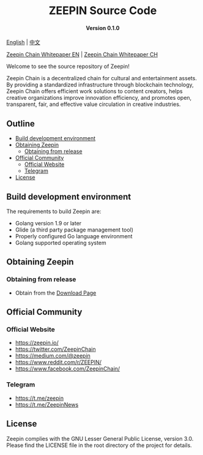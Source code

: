 
<h1 align="center">ZEEPIN Source Code</h1>
<h4 align="center">Version 0.1.0 </h4>

[English](https://github.com/zeepin/Documentation) | [中文](https://github.com/zeepin/Documentation) 


[Zeepin Chain Whitepaper EN](https://www.zeepin.io/pdfs/Zeepin%20Chain%20Tech%20WP%20V1.0%20EN.pdf) | [Zeepin Chain Whitepaper CH](https://www.zeepin.io/pdfs/Zeepin%20Chain_WP%20CN%20V1.0.pdf)

Welcome to see the source repository of Zeepin!

Zeepin Chain is a decentralized chain for cultural and entertainment assets. By providing a standardized infrastructure through blockchain technology, Zeepin Chain offers efficient work solutions to content creators, helps creative organizations improve innovation efficiency, and promotes open, transparent, fair, and effective value circulation in creative industries.

## Outline

* [Build development environment](#build-development-environment)
* [Obtaining Zeepin](#obtaining-zeepin)
    * [Obtaining from release](#obtaining-from-release)
* [Official Community](#official-community)
    * [Official Website](#official-website)
    * [Telegram](#telegram)
* [License](#license)

## Build development environment
The requirements to build Zeepin are:

- Golang version 1.9 or later
- Glide (a third party package management tool)
- Properly configured Go language environment
- Golang supported operating system

## Obtaining Zeepin
### Obtaining from release
- Obtain from the [Download Page](https://github.com/zeepin/zeepinChain/releases)

## Official Community

### Official Website

- https://zeepin.io/
- https://twitter.com/ZeepinChain
- https://medium.com/@zeepin
- https://www.reddit.com/r/ZEEPIN/
- https://www.facebook.com/ZeepinChain/

### Telegram

- https://t.me/zeepin
- https://t.me/ZeepinNews


## License

Zeepin complies with the GNU Lesser General Public License, version 3.0. Please find the LICENSE file in the root directory of the project for details.
